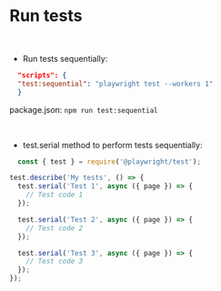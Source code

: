 # Run tests 

<br>

- Run tests sequentially:
```json
  "scripts": {
  "test:sequential": "playwright test --workers 1"
  }
```
package.json:  `npm run test:sequential`

<br>

- test.serial method to perform tests sequentially:
```javascript
  const { test } = require('@playwright/test');

test.describe('My tests', () => {
  test.serial('Test 1', async ({ page }) => {
    // Test code 1
  });

  test.serial('Test 2', async ({ page }) => {
    // Test code 2
  });

  test.serial('Test 3', async ({ page }) => {
    // Test code 3
  });
});